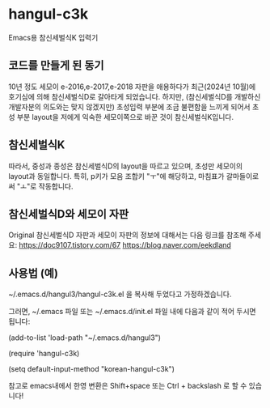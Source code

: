 # hangul-c3k
Emacs용 참신세벌식K 입력기

## 코드를 만들게 된 동기
10년 정도 세모이 e-2016,e-2017,e-2018 자판을 애용하다가 최근(2024년 10월)에 호기심에 의해 참신세벌식D로 갈아타게 되었습니다.
하지만, (참신세벌식D를 개발하신 개발자분의 의도와는 맞지 않겠지만) 초성입력 부분에 조금 불편함을 느끼게 되어서
초성 부분 layout을 저에게 익숙한 세모이쪽으로 바꾼 것이 참신세벌식K입니다.

## 참신세벌식K
따라서, 중성과 종성은 참신세벌식D의 layout을 따르고 있으며, 초성만 세모이의 layout과 동일합니다.
특히, p키가 모음 조합키 "ㅜ"에 해당하고, 마침표가 갈마들이로써 "ㅗ"로 작동합니다.



## 참신세벌식D와 세모이 자판
Original 참신세벌식D 자판과 세모이 자판의 정보에 대해서는 다음 링크를 참조해 주세요:
https://doc9107.tistory.com/67
https://blog.naver.com/eekdland




## 사용법 (예)
~/.emacs.d/hangul3/hangul-c3k.el 을 복사해 두었다고 가정하겠습니다.

그러면, ~/.emacs 파일 또는 ~/.emacs.d/init.el 파일 내에 다음과 같이 적어 두시면 됩니다:

(add-to-list 'load-path "~/.emacs.d/hangul3")

(require 'hangul-c3k)

(setq default-input-method "korean-hangul-c3k")


참고로 emacs내에서 한영 변환은 Shift+space 또는 Ctrl + backslash 로 할 수 있습니다!

